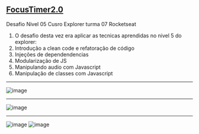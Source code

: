 ## [FocusTimer2.0](https://valdeirbarbosa.github.io/FocusTimer2.0/)
Desafio Nivel 05 Cusro Explorer turma 07  Rocketseat 
1. O desafio desta vez era aplicar as tecnicas aprendidas no nivel 5 do explorer:
2. Introdução a clean code e refatoração de código 
3. Injeções de dependendencias 
4. Modularização de JS 
5. Manipulando audio com Javascript
6. Manipulação de classes com Javascript 
***
![image](https://user-images.githubusercontent.com/6127742/226783600-5f3906f8-0fb2-4911-8f83-235a0d28fdca.png)
***
![image](https://user-images.githubusercontent.com/6127742/226783757-62f0a6e6-2e49-4014-a02c-620b7449c330.png)
***
![image](https://user-images.githubusercontent.com/6127742/226783789-693fe460-9c4c-49ca-931c-7bc3d8f1bc48.png)
![image](https://user-images.githubusercontent.com/6127742/226783805-13746228-5ace-4844-92d1-f6f50d510ca6.png)


